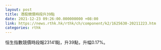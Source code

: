 ```yaml
---
layout: post
title: 港股競價時段升39點
date: 2021-12-23 09:26:00.000000000 +08:00
link: https://news.rthk.hk/rthk/ch/component/k2/1625630-20211223.htm
categories: rthk
---
```


恒生指數競價時段報23141點，升39點，升幅0.17%。
